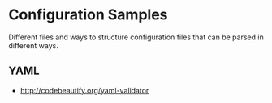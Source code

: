 # Configuration Samples

Different files and ways to structure configuration files that can be parsed in different ways.

## YAML

- http://codebeautify.org/yaml-validator